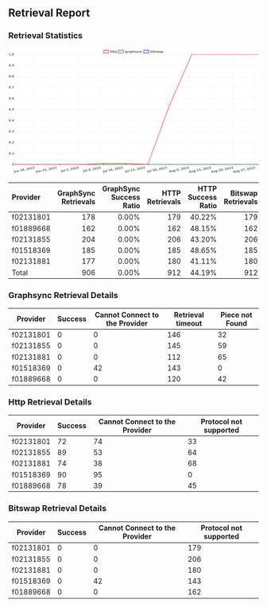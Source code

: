 ## Retrieval Report
### Retrieval Statistics
<img src="https://raw.githubusercontent.com/data-preservation-programs/filplus-checker-assets/main/filecoin-project/filecoin-plus-large-datasets/issues/1066/1693389768993.png"/>

| Provider  | GraphSync Retrievals | GraphSync Success Ratio | HTTP Retrievals | HTTP Success Ratio | Bitswap Retrievals | Bitswap Success Ratio |
| :-------- | -------------------: | ----------------------: | --------------: | -----------------: | -----------------: | --------------------: |
| f02131801 |                  178 |                   0.00% |             179 |             40.22% |                179 |                 0.00% |
| f01889668 |                  162 |                   0.00% |             162 |             48.15% |                162 |                 0.00% |
| f02131855 |                  204 |                   0.00% |             206 |             43.20% |                206 |                 0.00% |
| f01518369 |                  185 |                   0.00% |             185 |             48.65% |                185 |                 0.00% |
| f02131881 |                  177 |                   0.00% |             180 |             41.11% |                180 |                 0.00% |
| Total     |                  906 |                   0.00% |             912 |             44.19% |                912 |                 0.00% |

### Graphsync Retrieval Details
| Provider  | Success | Cannot Connect to the Provider | Retrieval timeout | Piece not Found |
| --------- | ------- | ------------------------------ | ----------------- | --------------- |
| f02131801 | 0       | 0                              | 146               | 32              |
| f02131855 | 0       | 0                              | 145               | 59              |
| f02131881 | 0       | 0                              | 112               | 65              |
| f01518369 | 0       | 42                             | 143               | 0               |
| f01889668 | 0       | 0                              | 120               | 42              |

### Http Retrieval Details
| Provider  | Success | Cannot Connect to the Provider | Protocol not supported |
| --------- | ------- | ------------------------------ | ---------------------- |
| f02131801 | 72      | 74                             | 33                     |
| f02131855 | 89      | 53                             | 64                     |
| f02131881 | 74      | 38                             | 68                     |
| f01518369 | 90      | 95                             | 0                      |
| f01889668 | 78      | 39                             | 45                     |

### Bitswap Retrieval Details
| Provider  | Success | Cannot Connect to the Provider | Protocol not supported |
| --------- | ------- | ------------------------------ | ---------------------- |
| f02131801 | 0       | 0                              | 179                    |
| f02131855 | 0       | 0                              | 206                    |
| f02131881 | 0       | 0                              | 180                    |
| f01518369 | 0       | 42                             | 143                    |
| f01889668 | 0       | 0                              | 162                    |
